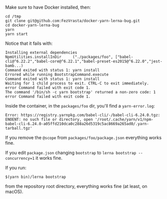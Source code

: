 Make sure to have Docker installed, then:

```
cd /tmp
git clone git@github.com:FezVrasta/docker-yarn-lerna-bug.git
cd docker-yarn-lerna-bug
yarn
yarn start
```

Notice that it fails with:

```
Installing external dependencies
NpmUtilities.installInDir     ("./packages/foo", ["babel-cli@^6.22.2","babel-core@^6.22.1","babel-preset-es2015@^6.22.0","jest-bamb...)
Command exited with status 1: yarn install
Errored while running BootstrapCommand.execute
Command exited with status 1: yarn install
Waiting for 1 child process to exit. CTRL-C to exit immediately.
error Command failed with exit code 1.
The command '/bin/sh -c yarn bootstrap' returned a non-zero code: 1
error Command failed with exit code 1.
```

Inside the container, in the `packages/foo` dir, you'll find a `yarn-error.log`:

```
Error: https://registry.yarnpkg.com/babel-cli/-/babel-cli-6.24.0.tgz: ENOENT: no such file or directory, open '/root/.cache/yarn/v1/npm-babel-cli-6.24.0-a05ffd210dca0c288a26d5319c5ac8669a265ad0/.yarn-tarball.tgz'
```

If you remove the `@scope` from `packages/foo/package.json` everything works fine.

If you edit `package.json` changing `bootstrap` to `lerna bootstrap --concurrency=1` it works fine.


If you run:

```
$(yarn bin)/lerna bootstrap
```

from the repository root directory, everything works fine (at least, on macOS).
